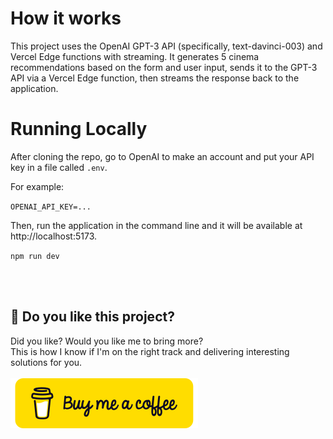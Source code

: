 # How it works

This project uses the OpenAI GPT-3 API (specifically, text-davinci-003) and Vercel Edge functions with streaming. It generates 5 cinema recommendations based on the form and user input, sends it to the GPT-3 API via a Vercel Edge function, then streams the response back to the application.

# Running Locally

After cloning the repo, go to OpenAI to make an account and put your API key in a file called `.env`.

For example:

`OPENAI_API_KEY=...`

Then, run the application in the command line and it will be available at http://localhost:5173.

`npm run dev`

<br>
<br>

## 🌹 Do you like this project?

Did you like? Would you like me to bring more? <br> This is how I know if I'm on the right track and delivering interesting solutions for you.
<br>
<br>
[![Buy me a coffee](/src/lib/bmc-button.svg)](https://bmc.link/henrymartinsb)
